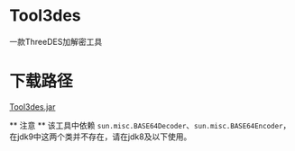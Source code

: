 # Tool3des

一款ThreeDES加解密工具

# 下载路径

[Tool3des.jar](https://raw.githubusercontent.com/ylxb23/Tool3des/master/releases/Tool3des.jar "Tool3des.jar下载")

** 注意 **
该工具中依赖 `sun.misc.BASE64Decoder`、`sun.misc.BASE64Encoder`，在jdk9中这两个类并不存在，请在jdk8及以下使用。
